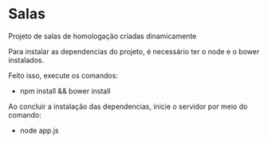 # Salas
Projeto de salas de homologação criadas dinamicamente

Para instalar as dependencias do projeto, é necessário ter o node e o bower instalados.

Feito isso, execute os comandos:

- npm install && bower install

Ao concluir a instalação das dependencias, inicie o servidor por meio do comando:

- node app.js

